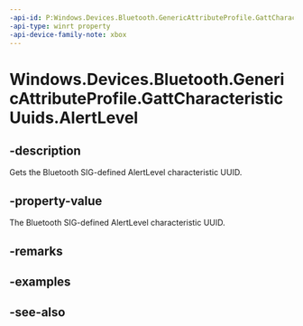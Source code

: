 ```yaml
---
-api-id: P:Windows.Devices.Bluetooth.GenericAttributeProfile.GattCharacteristicUuids.AlertLevel
-api-type: winrt property
-api-device-family-note: xbox
---
```


<!-- Property syntax
public System.Guid AlertLevel { get; }
-->

# Windows.Devices.Bluetooth.GenericAttributeProfile.GattCharacteristicUuids.AlertLevel

## -description
Gets the Bluetooth SIG-defined AlertLevel characteristic UUID.

## -property-value
The Bluetooth SIG-defined AlertLevel characteristic UUID.

## -remarks

## -examples

## -see-also

